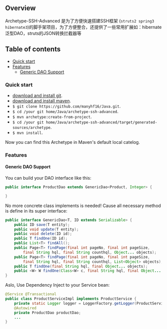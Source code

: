 ## Overview

Archetype-SSH-Advanced 是为了方便快速搭建SSH框架 (`struts2 spring3 hibernate3`)的脚手架项目，为了方便整合，还提供了一些常用扩展如：hibernate泛型DAO，struts的JSON转换拦截器等

## Table of contents

 - [Quick start](#quick-start)
 - [Features](#features)
 	- [Generic DAO Support](#generic-dao-support)

### Quick start

- [download and install git](http://git-scm.com/download/).
- [download and install maven](http://maven.apache.org/download.cgi).
- `$ git clone https://github.com/manyhf16/Java.git`.
- `$ cd /your git home/Java/archetype-ssh-advanced`.
- `$ mvn archetype:create-from-project`.
- `$ cd /your git home/Java/archetype-ssh-advanced/target/generated-sources/archetype`.
- `$ mvn install`.

Now you can find this Archetype in Maven's default local catelog.

### Features

#### Generic DAO Support
You can build your DAO interface like this:
```java
public interface ProductDao extends GenericDao<Product, Integer> {

}
```
No more concrete class implements is needed! Cause all necessary method is define in its super interface:
```java
public interface GenericDao<T, ID extends Serializable> {
	public ID save(T entity);
	public void update(T entity);
	public void delete(ID id);
	public T findOne(ID id);
	public List<T> findAll();
	public Page<T> findPage(final int pageNo, final int pageSize, 
		final String hql, final String counthql, Object... objects);
	public Page<T> findPage(final int pageNo, final int pageSize, 
		final String hql, final String counthql, List<Object> objects);
	public T findOne(final String hql, final Object... objects);	
	public <W> W findOne(Class<W> c, final String hql, final Object... objects) ;
}
```
Aslo, Use Dependency Inject to your Service bean:
```java
@Service @Transactional
public class ProductServiceImpl implements ProductService {
	private static Logger logger = LoggerFactory.getLogger(ProductServiceImpl.class);
	@Autowired
	private ProductDao productDao;
	...
}
```
